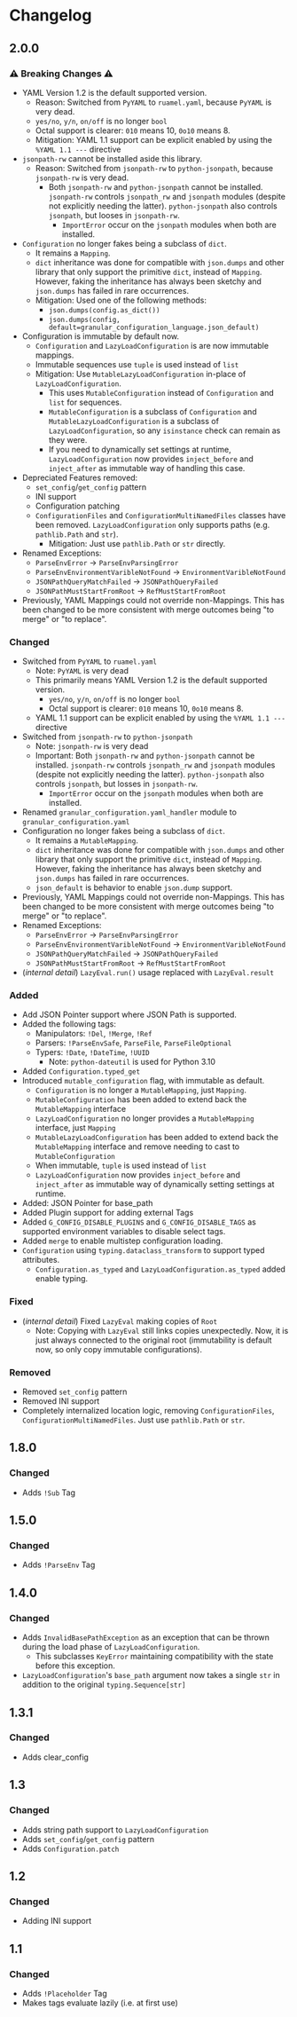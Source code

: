 # Changelog

## 2.0.0

### ⚠️ Breaking Changes ⚠️

- YAML Version 1.2 is the default supported version.
  - Reason: Switched from `PyYAML` to `ruamel.yaml`, because `PyYAML` is very dead.
  - `yes/no`, `y/n`, `on/off` is no longer `bool`
  - Octal support is clearer: `010` means 10, `0o10` means 8.
  - Mitigation: YAML 1.1 support can be explicit enabled by using the `%YAML 1.1 ---` directive
- `jsonpath-rw` cannot be installed aside this library.
  - Reason: Switched from `jsonpath-rw` to `python-jsonpath`, because `jsonpath-rw` is very dead.
    - Both `jsonpath-rw` and `python-jsonpath` cannot be installed. `jsonpath-rw` controls `jsonpath_rw` and `jsonpath` modules (despite not explicitly needing the latter). `python-jsonpath` also controls `jsonpath`, but looses in `jsonpath-rw`.
      - `ImportError` occur on the `jsonpath` modules when both are installed.
- `Configuration` no longer fakes being a subclass of `dict`.
  - It remains a `Mapping`.
  - `dict` inheritance was done for compatible with `json.dumps` and other library that only support the primitive `dict`, instead of `Mapping`. However, faking the inheritance has always been sketchy and `json.dumps` has failed in rare occurrences.
  - Mitigation: Used one of the following methods:
    - `json.dumps(config.as_dict())`
    - `json.dumps(config, default=granular_configuration_language.json_default)`
- Configuration is immutable by default now.
  - `Configuration` and `LazyLoadConfiguration` is are now immutable mappings.
  - Immutable sequences use `tuple` is used instead of `list`
  - Mitigation: Use `MutableLazyLoadConfiguration` in-place of `LazyLoadConfiguration`.
    - This uses `MutableConfiguration` instead of `Configuration` and `list` for sequences.
    - `MutableConfiguration` is a subclass of `Configuration` and `MutableLazyLoadConfiguration` is a subclass of `LazyLoadConfiguration`, so any `isinstance` check can remain as they were.
    - If you need to dynamically set settings at runtime, `LazyLoadConfiguration` now provides `inject_before` and `inject_after` as immutable way of handling this case.
- Depreciated Features removed:
  - `set_config`/`get_config` pattern
  - INI support
  - Configuration patching
  - `ConfigurationFiles` and `ConfigurationMultiNamedFiles` classes have been removed. `LazyLoadConfiguration` only supports paths (e.g. `pathlib.Path` and `str`).
    - Mitigation: Just use `pathlib.Path` or `str` directly.
- Renamed Exceptions:
  - `ParseEnvError` → `ParseEnvParsingError`
  - `ParseEnvEnvironmentVaribleNotFound` → `EnvironmentVaribleNotFound`
  - `JSONPathQueryMatchFailed` → `JSONPathQueryFailed`
  - `JSONPathMustStartFromRoot` → `RefMustStartFromRoot`
- Previously, YAML Mappings could not override non-Mappings. This has been changed to be more consistent with merge outcomes being "to merge" or "to replace".

### Changed <!-- markdownlint-disable MD024 -->

- Switched from `PyYAML` to `ruamel.yaml`
  - Note: `PyYAML` is very dead
  - This primarily means YAML Version 1.2 is the default supported version.
    - `yes/no`, `y/n`, `on/off` is no longer `bool`
    - Octal support is clearer: `010` means 10, `0o10` means 8.
  - YAML 1.1 support can be explicit enabled by using the `%YAML 1.1 ---` directive
- Switched from `jsonpath-rw` to `python-jsonpath`
  - Note: `jsonpath-rw` is very dead
  - Important: Both `jsonpath-rw` and `python-jsonpath` cannot be installed. `jsonpath-rw` controls `jsonpath_rw` and `jsonpath` modules (despite not explicitly needing the latter). `python-jsonpath` also controls `jsonpath`, but losses in `jsonpath-rw`.
    - `ImportError` occur on the `jsonpath` modules when both are installed.
- Renamed `granular_configuration.yaml_handler` module to `granular_configuration.yaml`
- Configuration no longer fakes being a subclass of `dict`.
  - It remains a `MutableMapping`.
  - `dict` inheritance was done for compatible with `json.dumps` and other library that only support the primitive `dict`, instead of `Mapping`. However, faking the inheritance has always been sketchy and `json.dumps` has failed in rare occurrences.
  - `json_default` is behavior to enable `json.dump` support.
- Previously, YAML Mappings could not override non-Mappings. This has been changed to be more consistent with merge outcomes being "to merge" or "to replace".
- Renamed Exceptions:
  - `ParseEnvError` → `ParseEnvParsingError`
  - `ParseEnvEnvironmentVaribleNotFound` → `EnvironmentVaribleNotFound`
  - `JSONPathQueryMatchFailed` → `JSONPathQueryFailed`
  - `JSONPathMustStartFromRoot` → `RefMustStartFromRoot`
- (_internal detail_) `LazyEval.run()` usage replaced with `LazyEval.result`

### Added

- Add JSON Pointer support where JSON Path is supported.
- Added the following tags:
  - Manipulators: `!Del`, `!Merge`, `!Ref`
  - Parsers: `!ParseEnvSafe`, `ParseFile`, `ParseFileOptional`
  - Typers: `!Date`, `!DateTime`, `!UUID`
    - Note: `python-dateutil` is used for Python 3.10
- Added `Configuration.typed_get`
- Introduced `mutable_configuration` flag, with immutable as default.
  - `Configuration` is no longer a `MutableMapping`, just `Mapping`.
  - `MutableConfiguration` has been added to extend back the `MutableMapping` interface
  - `LazyLoadConfiguration` no longer provides a `MutableMapping` interface, just `Mapping`
  - `MutableLazyLoadConfiguration` has been added to extend back the `MutableMapping` interface and remove needing to cast to `MutableConfiguration`
  - When immutable, `tuple` is used instead of `list`
  - `LazyLoadConfiguration` now provides `inject_before` and `inject_after` as immutable way of dynamically setting settings at runtime.
- Added: JSON Pointer for base_path
- Added Plugin support for adding external Tags
- Added `G_CONFIG_DISABLE_PLUGINS` and `G_CONFIG_DISABLE_TAGS` as supported environment variables to disable select tags.
- Added `merge` to enable multistep configuration loading.
- `Configuration` using `typing.dataclass_transform` to support typed attributes.
  - `Configuration.as_typed` and `LazyLoadConfiguration.as_typed` added enable typing.

### Fixed

- (_internal detail_) Fixed `LazyEval` making copies of `Root`
  - Note: Copying with `LazyEval` still links copies unexpectedly. Now, it is just always connected to the original root (immutability is default now, so only copy immutable configurations).

### Removed

- Removed `set_config` pattern
- Removed INI support
- Completely internalized location logic, removing `ConfigurationFiles`, `ConfigurationMultiNamedFiles`. Just use `pathlib.Path` or `str`.

## 1.8.0

### Changed <!-- markdownlint-disable MD024 -->

- Adds `!Sub` Tag

## 1.5.0

### Changed <!-- markdownlint-disable MD024 -->

- Adds `!ParseEnv` Tag

## 1.4.0

### Changed <!-- markdownlint-disable MD024 -->

- Adds `InvalidBasePathException` as an exception that can be thrown during the load phase of `LazyLoadConfiguration`.
  - This subclasses `KeyError` maintaining compatibility with the state before this exception.
- `LazyLoadConfiguration`'s `base_path` argument now takes a single `str` in addition to the original `typing.Sequence[str]`

## 1.3.1

### Changed <!-- markdownlint-disable MD024 -->

- Adds clear_config

## 1.3

### Changed <!-- markdownlint-disable MD024 -->

- Adds string path support to `LazyLoadConfiguration`
- Adds `set_config`/`get_config` pattern
- Adds `Configuration.patch`

## 1.2

### Changed <!-- markdownlint-disable MD024 -->

- Adding INI support

## 1.1

### Changed <!-- markdownlint-disable MD024 -->

- Adds `!Placeholder` Tag
- Makes tags evaluate lazily (i.e. at first use)
